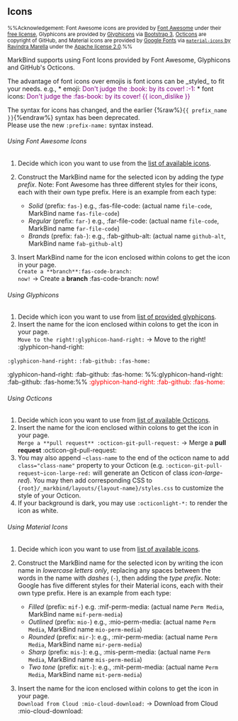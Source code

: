 ## Icons

<small>%%Acknowledgement: Font Awesome icons are provided by [Font Awesome](https://fontawesome.com/) under their [free license](https://fontawesome.com/license), Glyphicons are provided by [Glyphicons](https://glyphicons.com/) via [Bootstrap 3](https://getbootstrap.com/docs/3.3/), [Octicons](https://octicons.github.com) are copyright of GitHub, and Material icons are provided by [Google Fonts](https://fonts.google.com/icons) via [`material-icons` by Ravindra Marella](https://www.npmjs.com/package/material-icons) under the [Apache license 2.0](https://www.apache.org/licenses/LICENSE-2.0.html).%%</small>

MarkBind supports using Font Icons provided by Font Awesome, Glyphicons and GitHub's Octicons.

<include src="tip.md" boilerplate >
<span id="tip_body">
The advantage of font icons over emojis is font icons can be _styled_ to fit your needs. e.g.,
* emoji: <span style="color: purple">Don't judge the :book: by its cover! :-1:</span>
* font icons: <span style="color: purple">Don't judge the :fas-book: by its cover! {{ icon_dislike }}</span>
</span>
</include>

<box type="important">

The syntax for icons has changed, and the earlier {%raw%}`{{ prefix_name }}`{%endraw%} syntax has been deprecated. <br>
Please use the new `:prefix-name:` syntax instead.
</box>

###### Using Font Awesome Icons
1. Decide which icon you want to use from the [list of available icons](https://fontawesome.com/icons?d=gallery&m=free).
1. Construct the MarkBind name for the selected icon by adding the _type prefix_.
   Note: Font Awesome has three different styles for their icons, each with their own type prefix. Here is an example from each type:
   * _Solid_ (prefix: `fas-`) e.g., :fas-file-code: (actual name `file-code`, MarkBind name `fas-file-code`)
   * _Regular_ (prefix: `far-`) e.g., :far-file-code: (actual name `file-code`, MarkBind name `far-file-code`)
   * _Brands_ (prefix: `fab-`): e.g., :fab-github-alt: (actual name `github-alt`, MarkBind name `fab-github-alt`)

1. Insert MarkBind name for the icon enclosed within colons to get the icon in your page.<br>
  `Create a **branch**`<code>:<span></span>fas-code-branch: now!</code> → Create a **branch** :fas-code-branch: now!


###### Using Glyphicons

1. Decide which icon you want to use from [list of provided glyphicons](https://getbootstrap.com/docs/3.3/components/#glyphicons).
1. Insert the name for the icon enclosed within colons to get the icon in your page.<br>
  `Move to the right!`<code>:<span></span>glyphicon-hand-right:</code> → Move to the right! :glyphicon-hand-right:

<span id="short" class="d-none">

<code>:<span></span>glyphicon-hand-right:</code> <code>:<span></span>fab-github:</code> <code>:<span></span>fas-home:</code>

</span>

<span id="examples" class="d-none">

:glyphicon-hand-right: :fab-github: :fas-home: %%:glyphicon-hand-right: :fab-github: :fas-home:%% <span style="color: red">:glyphicon-hand-right: :fab-github: :fas-home:</span>
</span>

###### Using Octicons

1. Decide which icon you want to use from [list of available Octicons](https://octicons.github.com).
1. Insert the name for the icon enclosed within colons to get the icon in your page.<br>
  `Merge a **pull request** :octicon-git-pull-request:` → Merge a **pull request** :octicon-git-pull-request:
1. You may also append `~class-name` to the end of the octicon name to add `class="class-name"` property to your Octicon (e.g. `:octicon-git-pull-request~icon-large-red:` will generate an Octicon of class *icon-large-red*). You may then add corresponding CSS to `{root}/_markbind/layouts/{layout-name}/styles.css` to customize the style of your Octicon.
1. If your background is dark, you may use `:octiconlight-*:` to render the icon as white. 

###### Using Material Icons

1. Decide which icon you want to use from [list of available icons](https://fonts.google.com/icons).
1. Construct the MarkBind name for the selected icon by writing the icon name in _lowercase letters only_, replacing any spaces between the words in the name with _dashes_ (`-`), then adding the _type prefix_.
   Note: Google has five different styles for their Material icons, each with their own type prefix. Here is an example from each type:
   * _Filled_ (prefix: `mif-`) e.g. :mif-perm-media: (actual name `Perm Media`, MarkBind name `mif-perm-media`)
   * _Outlined_ (prefix: `mio-`) e.g., :mio-perm-media: (actual name `Perm Media`, MarkBind name `mio-perm-media`)
   * _Rounded_ (prefix: `mir-`): e.g., :mir-perm-media: (actual name `Perm Media`, MarkBind name `mir-perm-media`)
   * _Sharp_ (prefix: `mis-`): e.g., :mis-perm-media: (actual name `Perm Media`, MarkBind name `mis-perm-media`)
   * _Two tone_ (prefix: `mit-`): e.g., :mit-perm-media: (actual name `Perm Media`, MarkBind name `mit-perm-media`)
  
1. Insert the name for the icon enclosed within colons to get the icon in your page.<br>
  `Download from Cloud :mio-cloud-download:` → Download from Cloud :mio-cloud-download:
